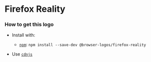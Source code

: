 # Firefox Reality

### How to get this logo

* Install with:
  * [`npm`](https://www.npmjs.com/): `npm install --save-dev @browser-logos/firefox-reality`

* Use [`cdnjs`](https://cdnjs.com/libraries/browser-logos)
